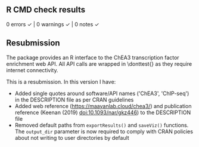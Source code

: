 ## R CMD check results

0 errors ✓ | 0 warnings ✓ | 0 notes ✓

## Resubmission

The package provides an R interface to the ChEA3 transcription factor 
enrichment web API. All API calls are wrapped in \donttest{} as they 
require internet connectivity.

This is a resubmission. In this version I have:

* Added single quotes around software/API names ('ChEA3', 'ChIP-seq') in the 
  DESCRIPTION file as per CRAN guidelines
* Added web reference (<https://maayanlab.cloud/chea3/>) and publication 
  reference (Keenan (2019) <doi:10.1093/nar/gkz446>) to the DESCRIPTION file
* Removed default paths from `exportResults()` and `saveViz()` functions. 
  The `output_dir` parameter is now required to comply with CRAN policies 
  about not writing to user directories by default